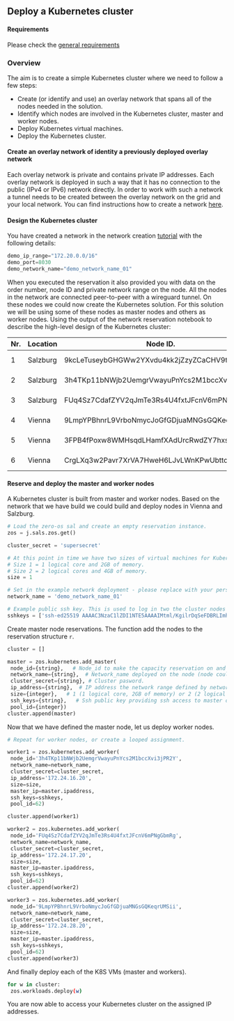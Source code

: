 ## Deploy a Kubernetes cluster

#### Requirements

Please check the [general requirements](code)

### Overview
The aim is to create a simple Kubernetes cluster where we need to follow a few steps:
- Create (or identify and use) an overlay network that spans all of the nodes needed in the solution.
- Identify which nodes are involved in the Kubernetes cluster, master and worker nodes.
- Deploy Kubernetes virtual machines.
- Deploy the Kubernetes cluster.

#### Create an overlay network of identity a previously deployed overlay network

Each overlay network is private and contains private IP addresses. Each overlay network is deployed in such a way that it has no connection to the public (IPv4 or IPv6) network directly. In order to work with such a network a tunnel needs to be created between the overlay network on the grid and your local network. You can find instructions how to create a network [here](code_network).



#### Design the Kubernetes cluster

You have created a network in the network creation [tutorial](code_network) with the following details:

```python
demo_ip_range="172.20.0.0/16"
demo_port=8030
demo_network_name="demo_network_name_01"
```

When you executed the reservation it also provided you with data on the order number, node ID and private network range on the node. All the nodes in the network are connected peer-to-peer with a wireguard tunnel. On these nodes we could now create the Kubernetes solution. For this solution we will be using some of these nodes as master nodes and others as worker nodes. Using the output of the network reservation notebook to describe the high-level design of the Kubernetes cluster:

| Nr. | Location | Node ID. | IPV4 network | Function. |
|--------|---|---|---|---|
| 1 | Salzburg | 9kcLeTuseybGHGWw2YXvdu4kk2jZzyZCaCHV9t6Axqqx | 172.20.15.0/24 | Master node |
| 2 | Salzburg | 3h4TKp11bNWjb2UemgrVwayuPnYcs2M1bccXvi3jPR2Y | 172.20.16.0/24 | Worker node |
| 3 | Salzburg | FUq4Sz7CdafZYV2qJmTe3Rs4U4fxtJFcnV6mPNgGbmRg | 172.20.17.0/24 | Worker node |
| 4 | Vienna | 9LmpYPBhnrL9VrboNmycJoGfGDjuaMNGsGQKeqrUMSii | 172.20.28.0/24 | Worker node |
| 5 | Vienna | 3FPB4fPoxw8WMHsqdLHamfXAdUrcRwdZY7hxsFQt3odL | 172.20.29.0/24 | Worker node |
| 6 | Vienna | CrgLXq3w2Pavr7XrVA7HweH6LJvLWnKPwUbttcNNgJX7 | 172.20.30.0/24 | Worker node |


#### Reserve and deploy the master and worker nodes

A Kubernetes cluster is built from master and worker nodes. Based on the network that we have build we could build and deploy nodes in Vienna and Salzburg.


```python
# Load the zero-os sal and create an empty reservation instance.
zos = j.sals.zos.get()

cluster_secret = 'supersecret'

# At this point in time we have two sizes of virtual machines for Kubernetes clusters.
# Size 1 = 1 logical core and 2GB of memory.
# Size 2 = 2 logical cores and 4GB of memory.
size = 1

# Set in the example network deployment - please replace with your personal network name.
network_name = 'demo_network_name_01'

# Example public ssh key. This is used to log in two the cluster nodes - please replace with you own ssh-key.
sshkeys = ['ssh-ed25519 AAAAC3NzaC1lZDI1NTE5AAAAIMtml/KgilrDqSeFDBRLImhoAfIqikR2N9XH3pVbb7ex zaibon@tesla']
```

Create master node reservations. The function add the nodes to the reservation structure `r`.

```python
cluster = []

master = zos.kubernetes.add_master(
 node_id={string},   # Node_id to make the capacity reservation on and deploy the Flist.
 network_name={string},  # Network_name deployed on the node (node could have multiple private networks).
 cluster_secret={string}, # Cluster pasword.
 ip_address={string},  # IP address the network range defined by network_name on the node.
 size={integer},   # 1 (1 logical core, 2GB of memory) or 2 (2 logical cores and 4GB of memory).
 ssh_keys={string},   # Ssh public key providing ssh access to master of worker vm's.
 pool_id={integer})
cluster.append(master)
```

Now that we have defined the master node, let us deploy worker nodes.

```python
# Repeat for worker nodes, or create a looped assignment.

worker1 = zos.kubernetes.add_worker(
 node_id='3h4TKp11bNWjb2UemgrVwayuPnYcs2M1bccXvi3jPR2Y',
 network_name=network_name,
 cluster_secret=cluster_secret,
 ip_address='172.24.16.20',
 size=size,
 master_ip=master.ipaddress,
 ssh_keys=sshkeys,
 pool_id=62)

cluster.append(worker1)

worker2 = zos.kubernetes.add_worker(
 node_id='FUq4Sz7CdafZYV2qJmTe3Rs4U4fxtJFcnV6mPNgGbmRg',
 network_name=network_name,
 cluster_secret=cluster_secret,
 ip_address='172.24.17.20',
 size=size,
 master_ip=master.ipaddress,
 ssh_keys=sshkeys,
 pool_id=62)
cluster.append(worker2)

worker3 = zos.kubernetes.add_worker(
 node_id='9LmpYPBhnrL9VrboNmycJoGfGDjuaMNGsGQKeqrUMSii',
 network_name=network_name,
 cluster_secret=cluster_secret,
 ip_address='172.24.28.20',
 size=size,
 master_ip=master.ipaddress,
 ssh_keys=sshkeys,
 pool_id=62)
cluster.append(worker3)
```

And finally deploy each of the K8S VMs (master and workers).

```bash
for w in cluster:
 zos.workloads.deploy(w)
```

You are now able to access your Kubernetes cluster on the assigned IP addresses.
